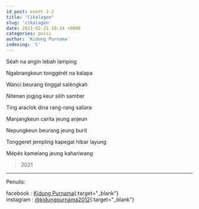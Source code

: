 ```yaml
---
id_post: event-1-2
title: "Cikalagen"
slug: 'cikalagen'
date: 2021-02-21 18:34 +0000
categories: puisi
author: 'Kidung Purnama'
indexing: 'C'
---
```


Séah na angin lebah lamping

Ngabrangkeun tonggérét na kalapa

Wanci beurang tinggal saléngkah

Nitenan jogjog keur silih samber

Ting araclok dina rang-rang saliara

Manjangkeun carita jeung anjeun

Nepungkeun beurang jeung burit

Tonggeret jempling kapegat hibar layung

Mépés kamelang jeung kahariwang

>2021

<hr>

Penulis:

facebook : [Kidung Purnama](https://www.facebook.com/kidungp){:target="_blank"}  
instagram : [@kidungpurnama2012](https://www.instagram.com/kidungpurnama2012/){:target="_blank"}
